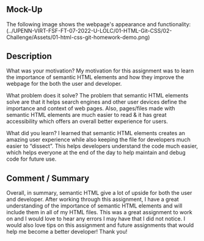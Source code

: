 # <marketing-landing-page>

## Mock-Up

The following image shows the webpage's appearance and functionality: (../UPENN-VIRT-FSF-FT-07-2022-U-LOLC/01-HTML-Git-CSS/02-Challenge/Assets/01-html-css-git-homework-demo.png)

## Description

What was your motivation?
	My motivation for this assignment was to learn the importance of semantic HTML elements and how they improve the webpage for the both the user and developer. 

What problem does it solve?
	The problem that semantic HTML elements solve are that it helps search engines and other user devices define the importance and context of web pages. Also, pages/files made with semantic HTML elements are much easier to read & it has great accessibility which offers an overall better experience for users. 

What did you learn?
	I learned that semantic HTML elements creates an amazing user experience while also keeping the file for developers much easier to “dissect”. This helps developers understand the code much easier, which helps everyone at the end of the day to help maintain and debug code for future use. 

## Comment / Summary

 Overall, in summary, semantic HTML give a lot of upside for both the user and developer. After working through this assignment, I have a great understanding of the importance of semantic HTML elements and will include them in all of my HTML files. This was a great assignment to work on and I would love to hear any errors I may have that I did not notice. I would also love tips on this assignment and future assignments that would help me become a better developer! Thank you! 




